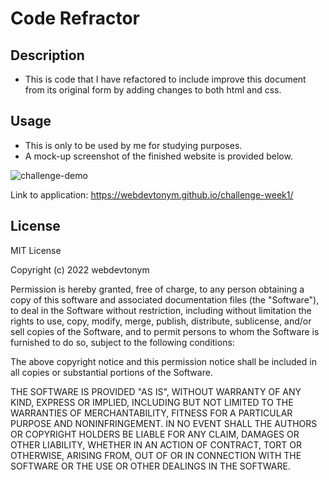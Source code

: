 # Code Refractor

## Description

- This is code that I have refactored to include improve this document from its original form by adding changes to both html and css.

## Usage

- This is only to be used by me for studying purposes.
- A mock-up screenshot of the finished website is provided below.

![challenge-demo](assets/images/01-html-css-git-challenge-demo.png)

Link to application: https://webdevtonym.github.io/challenge-week1/

## License

MIT License

Copyright (c) 2022 webdevtonym

Permission is hereby granted, free of charge, to any person obtaining a copy
of this software and associated documentation files (the "Software"), to deal
in the Software without restriction, including without limitation the rights
to use, copy, modify, merge, publish, distribute, sublicense, and/or sell
copies of the Software, and to permit persons to whom the Software is
furnished to do so, subject to the following conditions:

The above copyright notice and this permission notice shall be included in all
copies or substantial portions of the Software.

THE SOFTWARE IS PROVIDED "AS IS", WITHOUT WARRANTY OF ANY KIND, EXPRESS OR
IMPLIED, INCLUDING BUT NOT LIMITED TO THE WARRANTIES OF MERCHANTABILITY,
FITNESS FOR A PARTICULAR PURPOSE AND NONINFRINGEMENT. IN NO EVENT SHALL THE
AUTHORS OR COPYRIGHT HOLDERS BE LIABLE FOR ANY CLAIM, DAMAGES OR OTHER
LIABILITY, WHETHER IN AN ACTION OF CONTRACT, TORT OR OTHERWISE, ARISING FROM,
OUT OF OR IN CONNECTION WITH THE SOFTWARE OR THE USE OR OTHER DEALINGS IN THE
SOFTWARE.
